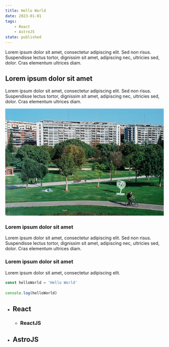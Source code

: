 ```yaml
---
title: Hello World
date: 2023-01-01
tags:
    - React
    - AstroJS
state: published
---
```


Lorem ipsum dolor sit amet, consectetur adipiscing elit. Sed non risus. Suspendisse lectus tortor, dignissim sit amet, adipiscing nec, ultricies sed, dolor. Cras elementum ultrices diam.

## Lorem ipsum dolor sit amet

Lorem ipsum dolor sit amet, consectetur adipiscing elit. Sed non risus. Suspendisse lectus tortor, dignissim sit amet, adipiscing nec, ultricies sed, dolor. Cras elementum ultrices diam.

![Photo à ajouter dans un article](./assets/about.JPG)

### Lorem ipsum dolor sit amet

Lorem ipsum dolor sit amet, consectetur adipiscing elit. Sed non risus. Suspendisse lectus tortor, dignissim sit amet, adipiscing nec, ultricies sed, dolor. Cras elementum ultrices diam.

### Lorem ipsum dolor sit amet

Lorem ipsum dolor sit amet, consectetur adipiscing elit.

```js
const helloWorld = 'Hello World'

console.log(helloWorld)
```

- ## React
    - ### ReactJS
- ## AstroJS
